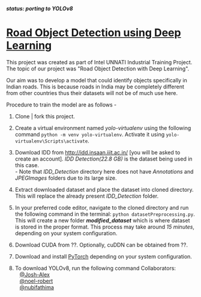 ##### *status: porting to YOLOv8*

# <u>Road Object Detection using Deep Learning</u>

This project was created as part of Intel UNNATI Industrial Training Project. The topic of our project was "Road Object Detection with Deep Learning". <br><p>Our aim was to develop a model that could identify objects specifically in Indian roads. This is because roads in India may be completely different from other countries thus their datasets will not be of much use here. <br>

<p> Procedure to train the model are as follows -

1. Clone | fork this project.

2. Create a virtual environment named *yolo-virtualenv* using the following command `python -m venv yolo-virtualenv`. Activate it using `yolo-virtualenv\Scripts\activate`.

3. Download IDD from http://idd.insaan.iiit.ac.in/ [you will be asked to create an account]. *IDD Detection(22.8 GB)* is the dataset being used in this case. <br>- Note that *IDD_Detection* directory here does not have *Annotations* and *JPEGImages* folders due to its large size.

4. Extract downloaded dataset and place the dataset into cloned directory. This will replace the already present *IDD_Detection* folder. <br>

5. In your preferred code editor, navigate to the cloned directory and run the following command in the terminal:  `python datasetPreprocessing.py`. This will create a new folder ***modified_dataset*** which is where dataset is stored in the proper format. This process may take around *15 minutes*, depending on your system configuration.

6. Download CUDA from ??. Optionally, cuDDN can be obtained from ??. 

7. Download and install [PyTorch](https://pytorch.org/get-started/locally/) depending on your system configuration.

8. To download YOLOv8, run the following command 
   Collaborators: <br>
   &nbsp;&nbsp; [@Josh-Alex](https://github.com/JoshAlex12) <br>
   &nbsp;&nbsp; [@noel-robert](https://github.com/noel-robert) <br>
   &nbsp;&nbsp; [@nubifathima](https://github.com/nubifathima) <br>
